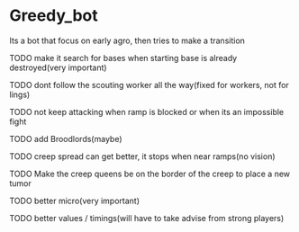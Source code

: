 # Greedy_bot

Its a bot that focus on early agro, then tries to make a transition

TODO make it search for bases when starting base is already destroyed(very important)

TODO dont follow the scouting worker all the way(fixed for workers, not for lings)

TODO not keep attacking when ramp is blocked or when its an impossible fight

TODO add Broodlords(maybe)

TODO creep spread can get better, it stops when near ramps(no vision)

TODO Make the creep queens be on the border of the creep to place a new tumor

TODO better micro(very important)

TODO better values / timings(will have to take advise from strong players)
